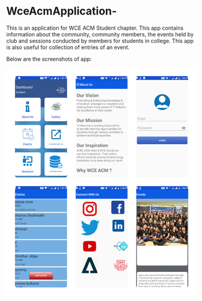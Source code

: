 # WceAcmApplication-
This is an application for WCE ACM Student chapter. This app contains information about the community, community members, the events held by club and sessions conducted by members for students in college. This app is also useful for collection of entries of an event.

Below are the screenshots of app:

![](screenshots/snap7.jpg)
